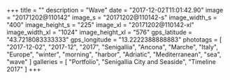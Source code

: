 +++
title = ""
description = "Wave"
date = "2017-12-02T11:01:42.90"
image = "20171202@110142"
image_s = "20171202@110142-s"
image_width_s = "400"
image_height_s = "225"
image_xl = "20171202@110142-xl"
image_width_xl = "1024"
image_height_xl = "576"
gps_latitude = "43.7218083333333"
gps_longitude = "13.2222388888883"
phototags = [ "2017-12-02", "2017-12", "2017", "Senigallia", "Ancona", "Marche", "Italy", "Europe", "winter", "morning", "harbor", "Adriatic", "Mediterranean", "sea", "wave" ]
galleries = [ "Portfolio", "Senigallia City and Seaside", "Timeline 2017" ]
+++
